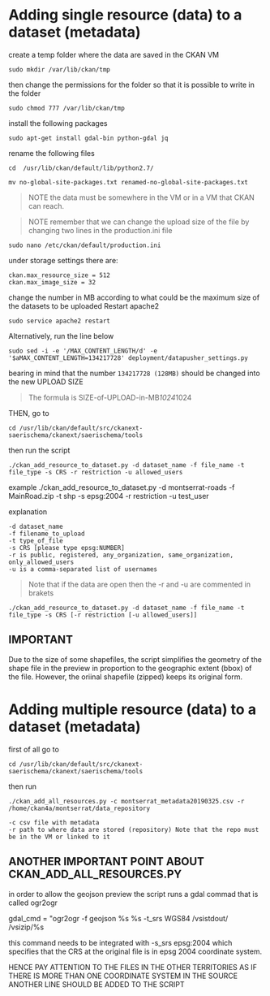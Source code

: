 # Adding single resource (data) to a dataset (metadata)

create a temp folder where the data are saved in the CKAN VM

    sudo mkdir /var/lib/ckan/tmp

then  change the permissions for the folder so that it is possible to write in the folder

    sudo chmod 777 /var/lib/ckan/tmp

install the following packages

    sudo apt-get install gdal-bin python-gdal jq

rename the following files

    cd  /usr/lib/ckan/default/lib/python2.7/

    mv no-global-site-packages.txt renamed-no-global-site-packages.txt

> NOTE the data must be somewhere in the VM or in a VM that CKAN can reach.

> NOTE remember that we can change the upload size of the file by changing two lines in the production.ini file

    sudo nano /etc/ckan/default/production.ini

under storage settings there are:

    ckan.max_resource_size = 512
    ckan.max_image_size = 32

change the number in MB according to what could be the maximum size of the datasets to be uploaded
Restart apache2

    sudo service apache2 restart

Alternatively, run the line below

    sudo sed -i -e '/MAX_CONTENT_LENGTH/d' -e '$aMAX_CONTENT_LENGTH=134217728' deployment/datapusher_settings.py

bearing in mind that the number `134217728 (128MB)` should be changed into the new UPLOAD SIZE
> The formula is SIZE-of-UPLOAD-in-MB*1024*1024

THEN, go to

    cd /usr/lib/ckan/default/src/ckanext-saerischema/ckanext/saerischema/tools

then run the script

    ./ckan_add_resource_to_dataset.py -d dataset_name -f file_name -t file_type -s CRS -r restriction -u allowed_users

example
    ./ckan_add_resource_to_dataset.py -d montserrat-roads -f MainRoad.zip -t shp -s epsg:2004 -r restriction -u test_user

explanation

````
-d dataset_name
-f filename_to_upload
-t type_of_file
-s CRS [please type epsg:NUMBER]
-r is public, registered, any_organization, same_organization, only_allowed_users
-u is a comma-separated list of usernames
````

> Note that if the data are open then the -r and -u are commented in brakets

    ./ckan_add_resource_to_dataset.py -d dataset_name -f file_name -t file_type -s CRS [-r restriction [-u allowed_users]]

## IMPORTANT

Due to the size of some shapefiles, the script simplifies the geometry of the shape file in the preview in proportion to the geographic extent (bbox) of the file. However, the oriinal shapefile (zipped) keeps its original form.

# Adding multiple resource (data) to a dataset (metadata)

first of all go to

    cd /usr/lib/ckan/default/src/ckanext-saerischema/ckanext/saerischema/tools

then run

    ./ckan_add_all_resources.py -c montserrat_metadata20190325.csv -r /home/ckan4a/montserrat/data_repository

````
-c csv file with metadata
-r path to where data are stored (repository) Note that the repo must be in the VM or linked to it

````


## ANOTHER IMPORTANT POINT ABOUT CKAN_ADD_ALL_RESOURCES.PY

in order to allow the geojson preview the script runs a gdal commad that is called ogr2ogr

gdal_cmd = "ogr2ogr -f geojson %s %s -t_srs WGS84  /vsistdout/  /vsizip/%s

this command needs to be integrated with -s_srs epsg:2004 which specifies that the CRS at the original file is in epsg 2004 coordinate system.

HENCE PAY ATTENTION TO THE FILES IN THE OTHER TERRITORIES AS IF THERE IS MORE THAN ONE COORDINATE SYSTEM IN THE SOURCE ANOTHER LINE SHOULD BE ADDED TO THE SCRIPT
